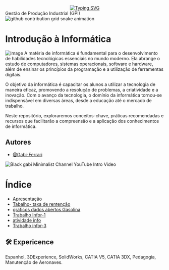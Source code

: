 <div align="center">
  <a href="https://git.io/typing-svg">
    <img src="https://readme-typing-svg.demolab.com?font=Fira+Code&weight=500&size=22&pause=1000&color=FF00F6&center=true&vCenter=true&random=false&width=524&lines=%E2%8A%B9+Welcome+to+my+profile!+%CB%99%E1%B5%95%CB%99+%E2%8A%B9+" alt="Typing SVG">
  </a>
</div>
 Gestão de Produção Industrial (GPI) 

<picture align="center">
  <source media="(prefers-color-scheme: dark)" srcset="https://raw.githubusercontent.com/Lari104/LightYagami/output/github-contribution-grid-snake-dark.svg">
  <source media="(prefers-color-scheme: light)" srcset="https://raw.githubusercontent.com/Lari104/LightYagami/output/github-contribution-grid-snake-dark.svg">
  <img align="center" alt="github contribution grid snake animation" src="https://raw.githubusercontent.com/Lari104/LightYagami /output/github-contribution-grid-snake.svg">
</picture>



# Introdução à Informática
![image](https://github.com/user-attachments/assets/0cc710b2-e460-48ed-b133-8aaa3db565f2)
A matéria de informática é fundamental para o desenvolvimento de habilidades tecnológicas essenciais no mundo moderno. Ela abrange o estudo de computadores, sistemas operacionais, software e hardware, além de ensinar os princípios da programação e a utilização de ferramentas digitais.

O objetivo da informática é capacitar os alunos a utilizar a tecnologia de maneira eficaz, promovendo a resolução de problemas, a criatividade e a inovação. Com o avanço da tecnologia, o domínio da informática tornou-se indispensável em diversas áreas, desde a educação até o mercado de trabalho.

Neste repositório, exploraremos conceitos-chave, práticas recomendadas e recursos que facilitarão a compreensão e a aplicação dos conhecimentos de informática.


## Autores

- [@Gabi-Ferrari](https://github.com/Gabi-Ferrari)


![Black gabi Minimalist Channel YouTube Intro Video](https://github.com/user-attachments/assets/22e02c73-de36-4465-acab-2cbcc48ba4e2)

# Índice 

* [Apresentação ](https://github.com/Gabi-Ferrari/INFO-2024/blob/main/Apresenta%C3%A7%C3%A3o%20de%20infromatica)
* [Tabalho- taxa de rentenção](https://teams.microsoft.com/v2/?ring=ring3_6)
* [graficos dados abertos Gasolina ](image.png)
* [ Trabalho Infor-1](https://github.com/Gabi-Ferrari/INFO-2024/blob/main/Trabalho%201.pbix)
* [atividade info](info.pbix)
* [ Trabalho infor-3](https://github.com/Gabi-Ferrari/INFO-2024/blob/main/filiaisDAX.GABIpbix.pbix)


## 🛠 Expericence
Espanhol, 3DExperience, SolidWorks, CATIA V5, CATIA 3DX, Pedagogia, Manutenção de Aeronaves.

